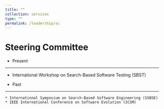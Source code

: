 ```yaml
---
title: ""
collection: services
type: ""
permalink: /leadership/sc
---
```


Steering Committee
===
* Present
---
  * International Workshop on Search-Based Software Testing (SBST)
  
* Past
---
    * International Symposium on Search-Based Software Engineering (SSBSE)
    * IEEE International Conference on Software Evolution (ICSM)
